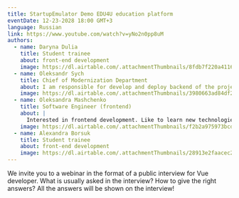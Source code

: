 ```yaml
---
title: StartupEmulator Demo EDU4U education platform
eventDate: 12-23-2028 18:00 GMT+3
language: Russian
link: https://www.youtube.com/watch?v=yNo2n0pp8uM
authors:
  - name: Daryna Dulia
    title: Student trainee
    about: front-end development
    image: https://dl.airtable.com/.attachmentThumbnails/8fdb7f220a411668ab4b5bc4ca65717e/c2f92bdc
  - name: Oleksandr Sych
    title: Chief of Modernization Department
    about: I am responsible for develop and deploy backend of the project.
    image: https://dl.airtable.com/.attachmentThumbnails/3980663ad84df2957d707fd51493f878/1d11eeb3
  - name: Oleksandra Mashchenko
    title: Software Engineer (frontend)
    about: |
      Interested in frontend development. Like to learn new technologies and features. Very kindly and communicative person. Love active rest with friends and interesting people.
    image: https://dl.airtable.com/.attachmentThumbnails/f2b2a975973bcd8de0adaada269f9311/ee26a03b
  - name: Alexandra Borsuk
    title: Student trainee
    about: front-end development
    image: https://dl.airtable.com/.attachmentThumbnails/28913e2faacec276db07fd785a0e98ff/4cd03574
---
```


We invite you to a webinar in the format of a public interview for Vue developer.
What is usually asked in the interview?
How to give the right answers?
All the answers will be shown on the interview!
